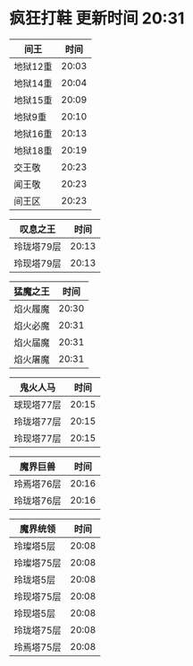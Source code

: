 # 疯狂打鞋 更新时间 20:31

| 间王   | 时间    |
|--------|-------|
| 地狱12重 | 20:03 |
| 地狱14重 | 20:04 |
| 地狱15重 | 20:09 |
| 地狱9重 | 20:10 |
| 地狱16重 | 20:13 |
| 地狱18重 | 20:19 |
| 交王敬 | 20:23 |
| 闻王敬 | 20:23 |
| 间王区 | 20:23 |

| 叹息之王   | 时间    |
|--------|-------|
| 玲珑塔79层 | 20:13 |
| 玲现塔79层 | 20:13 |

| 猛魔之王   | 时间    |
|--------|-------|
| 焰火履魔 | 20:30 |
| 焰火必魔 | 20:31 |
| 焰火届魔 | 20:31 |
| 焰火屠魔 | 20:31 |

| 鬼火人马   | 时间    |
|--------|-------|
| 球现塔77层 | 20:15 |
| 玲珑塔77层 | 20:15 |
| 玲现塔77层 | 20:15 |

| 魔界巨兽   | 时间    |
|--------|-------|
| 玲焉塔76层 | 20:16 |
| 玲珑塔76层 | 20:16 |

| 魔界统领   | 时间    |
|--------|-------|
| 玲璨塔5层 | 20:08 |
| 玲璨塔75层 | 20:08 |
| 玲珑塔5层 | 20:08 |
| 玲现塔75层 | 20:08 |
| 玲现塔5层 | 20:08 |
| 玲珑塔75层 | 20:08 |
| 玲焉塔75层 | 20:08 |